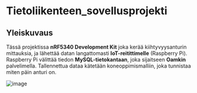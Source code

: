 # Tietoliikenteen_sovellusprojekti

## Yleiskuvaus

Tässä projektissa **nRF5340 Development Kit** joka kerää kiihtyvyysanturin mittauksia, ja lähettää datan langattomasti **IoT-reitittimelle** (Raspberry Pi). Raspberry Pi välittää tiedon **MySQL-tietokantaan**, joka sijaitseen **Oamkin** palvelimella. Tallennettua dataa kätetään koneoppimismalliin, joka tunnistaa miten päin anturi on.



![image](https://github.com/user-attachments/assets/276251ee-6be6-4091-ad0f-4f7dd5eca59c)
